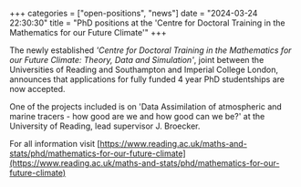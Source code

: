 +++
categories = ["open-positions", "news"] 
date = "2024-03-24 22:30:30" 
title = "PhD positions at the 'Centre for Doctoral Training in the Mathematics for our Future Climate'"
+++

The newly established *'Centre for Doctoral Training in the Mathematics for our Future Climate: Theory, Data and Simulation'*,
joint between the Universities of Reading and Southampton and Imperial College London,
announces that applications for fully funded 4 year PhD studentships are now accepted.

One of the projects included is  on 'Data Assimilation of atmospheric and marine tracers - how good are we and how good can we be?' 
at the University of Reading, lead supervisor J. Broecker.

For all information visit [https://www.reading.ac.uk/maths-and-stats/phd/mathematics-for-our-future-climate](https://www.reading.ac.uk/maths-and-stats/phd/mathematics-for-our-future-climate)

